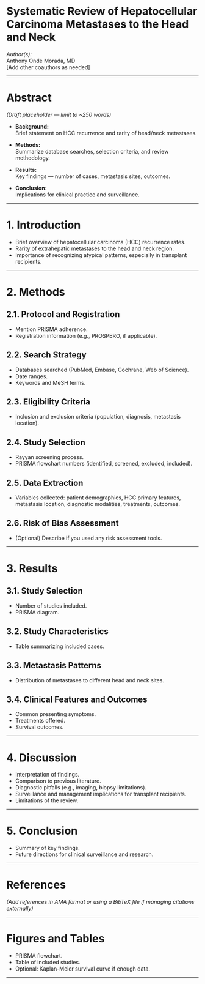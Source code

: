 # Systematic Review of Hepatocellular Carcinoma Metastases to the Head and Neck

_Author(s):_  
Anthony Onde Morada, MD  
[Add other coauthors as needed]

---

# Abstract

_(Draft placeholder — limit to ~250 words)_

- **Background:**  
Brief statement on HCC recurrence and rarity of head/neck metastases.

- **Methods:**  
Summarize database searches, selection criteria, and review methodology.

- **Results:**  
Key findings — number of cases, metastasis sites, outcomes.

- **Conclusion:**  
Implications for clinical practice and surveillance.

---

# 1. Introduction

- Brief overview of hepatocellular carcinoma (HCC) recurrence rates.
- Rarity of extrahepatic metastases to the head and neck region.
- Importance of recognizing atypical patterns, especially in transplant recipients.

---

# 2. Methods

## 2.1. Protocol and Registration
- Mention PRISMA adherence.
- Registration information (e.g., PROSPERO, if applicable).

## 2.2. Search Strategy
- Databases searched (PubMed, Embase, Cochrane, Web of Science).
- Date ranges.
- Keywords and MeSH terms.

## 2.3. Eligibility Criteria
- Inclusion and exclusion criteria (population, diagnosis, metastasis location).

## 2.4. Study Selection
- Rayyan screening process.
- PRISMA flowchart numbers (identified, screened, excluded, included).

## 2.5. Data Extraction
- Variables collected: patient demographics, HCC primary features, metastasis location, diagnostic modalities, treatments, outcomes.

## 2.6. Risk of Bias Assessment
- (Optional) Describe if you used any risk assessment tools.

---

# 3. Results

## 3.1. Study Selection
- Number of studies included.
- PRISMA diagram.

## 3.2. Study Characteristics
- Table summarizing included cases.

## 3.3. Metastasis Patterns
- Distribution of metastases to different head and neck sites.

## 3.4. Clinical Features and Outcomes
- Common presenting symptoms.
- Treatments offered.
- Survival outcomes.

---

# 4. Discussion

- Interpretation of findings.
- Comparison to previous literature.
- Diagnostic pitfalls (e.g., imaging, biopsy limitations).
- Surveillance and management implications for transplant recipients.
- Limitations of the review.

---

# 5. Conclusion

- Summary of key findings.
- Future directions for clinical surveillance and research.

---

# References

_(Add references in AMA format or using a BibTeX file if managing citations externally)_

---

# Figures and Tables

- PRISMA flowchart.
- Table of included studies.
- Optional: Kaplan-Meier survival curve if enough data.

---